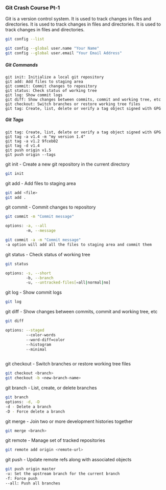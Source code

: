 ### Git Crash Course Pt-1

Git is a version control system. It is used to track changes in files and directories. It is used to track changes in files and directories. It is used to track changes in files and directories.

```bash
git config --list

git config --global user.name "Your Name"
git config --global user.email "Your Email Address"
```

##### Git Commands

```
git init: Initialize a local git repository
git add: Add files to staging area
git commit: Commit changes to repository
git status: Check status of working tree
git log: Show commit logs
git diff: Show changes between commits, commit and working tree, etc
git checkout: Switch branches or restore working tree files
git tag: Create, list, delete or verify a tag object signed with GPG
```

##### Git Tags

```
git tag: Create, list, delete or verify a tag object signed with GPG
git tag -a v1.4 -m "my version 1.4"
git tag -a v1.2 9fceb02
git tag -d v1.4
git push origin v1.5
git push origin --tags
```


git init - Create a new git repository in the current directory

```bash
git init
```

git add - Add files to staging area

```bash
git add <file>
git add .
```

git commit - Commit changes to repository

```bash
git commit -m "Commit message"

options: -a, --all
         -m, --message

git commit -a -m "Commit message"
-a option will add all the files to staging area and commit them
```

git status - Check status of working tree

```bash
git status

options: -s, --short
         -b, --branch
         -u, --untracked-files[=all|normal|no]
```

git log - Show commit logs

```bash
git log
```

git diff - Show changes between commits, commit and working tree, etc

```bash
git diff

options: --staged
         --color-words
         --word-diff=color
         --histogram
         --minimal
         


```

git checkout - Switch branches or restore working tree files

```bash
git checkout <branch>
git checkout -b <new-branch-name>
```

git branch - List, create, or delete branches

```bash
git branch
options: -d, -D
-d - Delete a branch
-D - Force delete a branch
```

git merge - Join two or more development histories together

```bash
git merge <branch>
```

git remote - Manage set of tracked repositories

```bash
git remote add origin <remote-url>
```

git push - Update remote refs along with associated objects

```bash
git push origin master
-u: Set the upstream branch for the current branch
-f: Force push
--all: Push all branches
```


